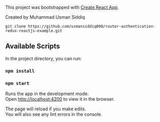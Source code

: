 This project was bootstrapped with [Create React App](https://github.com/facebook/create-react-app).

Created by Muhammad Usman Siddiq

```
git clone https://github.com/usmansiddiq000/router-authentication-redux-reactjs-example.git
```

## Available Scripts

In the project directory, you can run:

### `npm install`



### `npm start`

Runs the app in the development mode.<br>
Open [http://localhost:4200](http://localhost:4200) to view it in the browser.

The page will reload if you make edits.<br>
You will also see any lint errors in the console.

